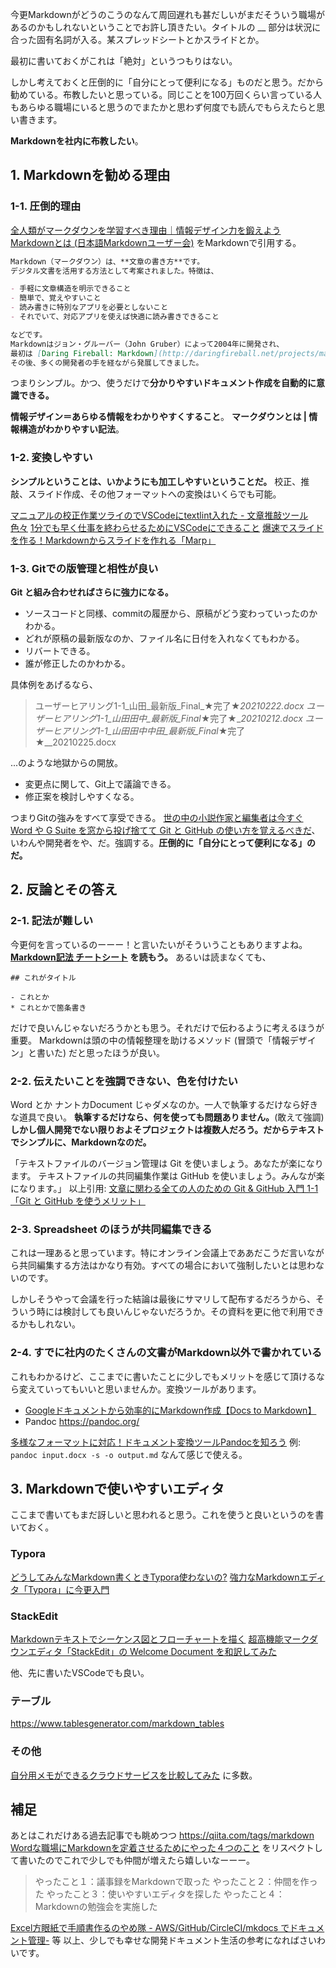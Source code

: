 今更Markdownがどうのこうのなんて周回遅れも甚だしいがまだそういう職場があるのかもしれないということでお許し頂きたい。タイトルの __ 部分は状況に合った固有名詞が入る。某スプレッドシートとかスライドとか。

最初に書いておくがこれは「絶対」というつもりはない。

しかし考えておくと圧倒的に「自分にとって便利になる」ものだと思う。だから勧めている。布教したいと思っている。同じことを100万回くらい言っている人もあらゆる職場にいると思うのでまたかと思わず何度でも読んでもらえたらと思い書きます。

**Markdownを社内に布教したい**。

## 1. Markdownを勧める理由
### 1-1. 圧倒的理由

[全人類がマークダウンを学習すべき理由｜情報デザイン力を鍛えよう](https://note.com/smartcamp_design/n/nd9e58517f07e)
[Markdownとは (日本語Markdownユーザー会)](http://www.markdown.jp/what-is-markdown/) をMarkdownで引用する。

```引用.md
Markdown（マークダウン）は、**文章の書き方**です。
デジタル文書を活用する方法として考案されました。特徴は、

- 手軽に文章構造を明示できること
- 簡単で、覚えやすいこと
- 読み書きに特別なアプリを必要としないこと
- それでいて、対応アプリを使えば快適に読み書きできること

などです。
Markdownはジョン・グルーバー（John Gruber）によって2004年に開発され、
最初は [Daring Fireball: Markdown](http://daringfireball.net/projects/markdown/) で公開されました。
その後、多くの開発者の手を経ながら発展してきました。
```
つまりシンプル。かつ、使うだけで**分かりやすいドキュメント作成を自動的に意識できる。**

**情報デザイン＝あらゆる情報をわかりやすくすること**。
**マークダウンとは | 情報構造がわかりやすい記法**。

### 1-2. 変換しやすい

**シンプルということは、いかようにも加工しやすいということだ。**
校正、推敲、スライド作成、その他フォーマットへの変換はいくらでも可能。

[マニュアルの校正作業ツライのでVSCodeにtextlint入れた - 文章推敲ツール色々](https://qiita.com/e99h2121/items/9024b2dbe5741b44f137)
[1分でも早く仕事を終わらせるためにVSCodeにできること](https://qiita.com/EaE/items/4ca1b35396eba682a86f)
[爆速でスライドを作る！Markdownからスライドを作れる「Marp」](https://qiita.com/msp0310/items/0e54f69457f81bc64754)


### 1-3. Gitでの版管理と相性が良い
**Git と組み合わせればさらに強力になる。**

- ソースコードと同様、commitの履歴から、原稿がどう変わっていったのかわかる。
- どれが原稿の最新版なのか、ファイル名に日付を入れなくてもわかる。 
- リバートできる。
- 誰が修正したのかわかる。

具体例をあげるなら、

> ユーザーヒアリング1-1_山田_最新版_Final_★完了★_20210222.docx
> ユーザーヒアリング1-1_山田田中_最新版_Final_★完了★__20210212.docx
> ユーザーヒアリング1-1_山田田中中田_最新版_Final_★完了★__20210225.docx

...のような地獄からの開放。

- 変更点に関して、Git上で議論できる。
- 修正案を検討しやすくなる。


つまりGitの強みをすべて享受できる。
[世の中の小説作家と編集者は今すぐ Word や G Suite を窓から投げ捨てて Git と GitHub の使い方を覚えるべきだ](https://qiita.com/ktkraoichi/items/f6ad43c2da0b3136d6be)、いわんや開発者をや、だ。強調する。**圧倒的に「自分にとって便利になる」のだ。**



## 2. 反論とその答え
### 2-1. 記法が難しい
今更何を言っているのーーー！と言いたいがそういうこともありますよね。
**[Markdown記法 チートシート](https://qiita.com/Qiita/items/c686397e4a0f4f11683d) を読もう。**
あるいは読まなくても、

```
## これがタイトル
```

```
- これとか
* これとかで箇条書き
```
だけで良いんじゃないだろうかとも思う。それだけで伝わるように考えるほうが重要。
Markdownは頭の中の情報整理を助けるメソッド (冒頭で「情報デザイン」と書いた) だと思ったほうが良い。


### 2-2. 伝えたいことを強調できない、色を付けたい
Word とか ナントカDocument じゃダメなのか。一人で執筆するだけなら好きな道具で良い。
**執筆するだけなら、何を使っても問題ありません。**(敢えて強調) 
**しかし個人開発でない限りおよそプロジェクトは複数人だろう。だからテキストでシンプルに、Markdownなのだ。**

「テキストファイルのバージョン管理は Git を使いましょう。あなたが楽になります。
テキストファイルの共同編集作業は GitHub を使いましょう。みんなが楽になります。」
以上引用: [文章に関わる全ての人のための Git & GitHub 入門 1-1「Git と GitHub を使うメリット」](https://qiita.com/ktkraoichi/items/6b31644e4832882310d8#27-word-%E3%81%A8%E3%81%8B-google-document-%E3%81%98%E3%82%83%E3%83%80%E3%83%A1)


### 2-3. Spreadsheet のほうが共同編集できる
これは一理あると思っています。特にオンライン会議上でああだこうだ言いながら共同編集する方法はかなり有効。すべての場合において強制したいとは思わないのです。

しかしそうやって会議を行った結論は最後にサマリして配布するだろうから、そういう時には検討しても良いんじゃないだろうか。その資料を更に他で利用できるかもしれない。

### 2-4. すでに社内のたくさんの文書がMarkdown以外で書かれている
これもわかるけど、ここまでに書いたことに少しでもメリットを感じて頂けるなら変えていってもいいと思いませんか。変換ツールがあります。

- [Googleドキュメントから効率的にMarkdown作成【Docs to Markdown】](https://qiita.com/lilacs/items/450a4c14b978ddee4a88)
- Pandoc https://pandoc.org/

[多様なフォーマットに対応！ドキュメント変換ツールPandocを知ろう](https://qiita.com/sky_y/items/80bcd0f353ef5b8980ee)
例: `pandoc input.docx -s -o output.md` なんて感じで使える。



## 3. Markdownで使いやすいエディタ

ここまで書いてもまだ訝しいと思われると思う。これを使うと良いというのを書いておく。

### Typora
[どうしてみんなMarkdown書くときTypora使わないの?](https://qiita.com/AnchorBlues/items/532dba54cd2f0465af97)
[強力なMarkdownエディタ「Typora」に今更入門](https://qiita.com/4_mio_11/items/223326c3289f6b2c2a07)

### StackEdit
[Markdownテキストでシーケンス図とフローチャートを描く](https://qiita.com/ka215/items/a709665cb34c505ccf1f)
[超高機能マークダウンエディタ「StackEdit」の Welcome Document を和訳してみた](https://qiita.com/ka215/items/9a7768609b88c5df8ef6)

他、先に書いたVSCodeでも良い。

### テーブル
https://www.tablesgenerator.com/markdown_tables

### その他
[自分用メモができるクラウドサービスを比較してみた](https://qiita.com/fuwamaki/items/6af4b8d7710a4fd579cb) に多数。



## 補足

あとはこれだけある過去記事でも眺めつつ
https://qiita.com/tags/markdown
[Wordな職場にMarkdownを定着させるためにやった４つのこと](https://qiita.com/segur/items/915aee79a5ba0c5f847b) をリスペクトして書いたのでこれで少しでも仲間が増えたら嬉しいなーーー。

> やったこと１：議事録をMarkdownで取った
やったこと２：仲間を作った
やったこと３：使いやすいエディタを探した
やったこと４：Markdownの勉強会を実施した

[Excel方眼紙で手順書作るのやめ隊 - AWS/GitHub/CircleCI/mkdocs でドキュメント管理-](https://qiita.com/hassaku_63/items/83daf4dac111f0b5390f) 等
以上、少しでも幸せな開発ドキュメント生活の参考になればさいわいです。

